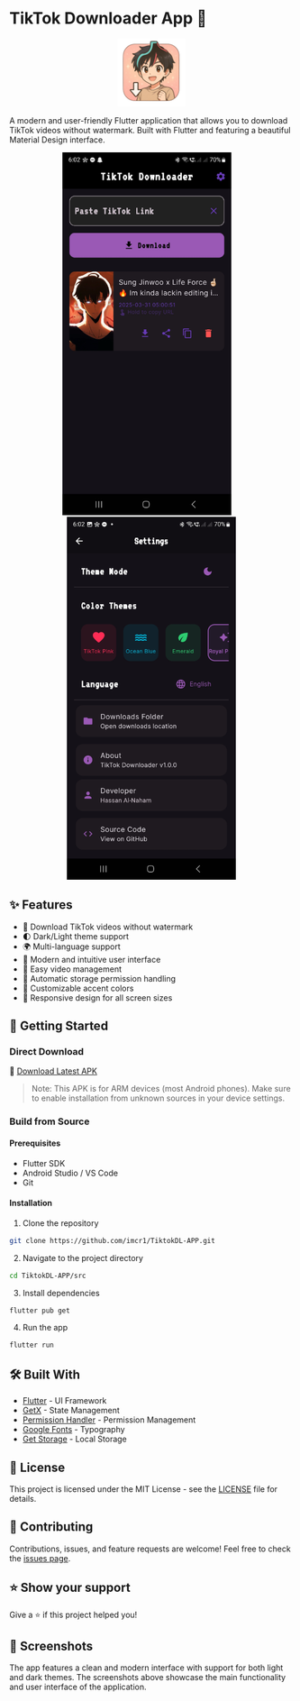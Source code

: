 # TikTok Downloader App 📱

<div align="center">
  <img src="repoAssets/icon.png" alt="App Icon" width="120" height="120">
</div>

A modern and user-friendly Flutter application that allows you to download TikTok videos without watermark. Built with Flutter and featuring a beautiful Material Design interface.

<div align="center">
  <img src="repoAssets/1.jpg" alt="App Screenshot 1" width="300">&nbsp;&nbsp;&nbsp;&nbsp;
  <img src="repoAssets/2.jpg" alt="App Screenshot 2" width="300">
</div>

## ✨ Features

- 🎥 Download TikTok videos without watermark
- 🌓 Dark/Light theme support
- 🌍 Multi-language support
- 📱 Modern and intuitive user interface
- 💾 Easy video management
- 📂 Automatic storage permission handling
- 🎨 Customizable accent colors
- 📱 Responsive design for all screen sizes

## 🚀 Getting Started

### Direct Download

📱 [Download Latest APK](https://github.com/imcr1/TiktokDL-APP/releases/download/tikdl/app-armeabi-v7a-release_1.apk)

> Note: This APK is for ARM devices (most Android phones). Make sure to enable installation from unknown sources in your device settings.

### Build from Source

#### Prerequisites

- Flutter SDK
- Android Studio / VS Code
- Git

#### Installation

1. Clone the repository
```bash
git clone https://github.com/imcr1/TiktokDL-APP.git
```

2. Navigate to the project directory
```bash
cd TiktokDL-APP/src
```

3. Install dependencies
```bash
flutter pub get
```

4. Run the app
```bash
flutter run
```

## 🛠️ Built With

- [Flutter](https://flutter.dev/) - UI Framework
- [GetX](https://pub.dev/packages/get) - State Management
- [Permission Handler](https://pub.dev/packages/permission_handler) - Permission Management
- [Google Fonts](https://pub.dev/packages/google_fonts) - Typography
- [Get Storage](https://pub.dev/packages/get_storage) - Local Storage

## 📝 License

This project is licensed under the MIT License - see the [LICENSE](LICENSE) file for details.

## 🤝 Contributing

Contributions, issues, and feature requests are welcome! Feel free to check the [issues page](https://github.com/yourusername/TiktokDL-APP/issues).

## ⭐️ Show your support

Give a ⭐️ if this project helped you!

## 📸 Screenshots

The app features a clean and modern interface with support for both light and dark themes. The screenshots above showcase the main functionality and user interface of the application.
